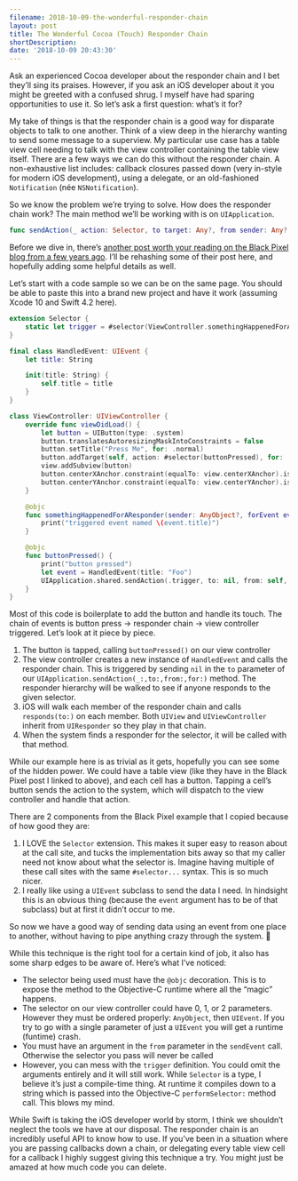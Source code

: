 ```yaml
---
filename: 2018-10-09-the-wonderful-responder-chain
layout: post
title: The Wonderful Cocoa (Touch) Responder Chain
shortDescription: 
date: '2018-10-09 20:43:30'
---
```


Ask an experienced Cocoa developer about the responder chain and I bet they’ll sing its praises. However, if you ask an iOS developer about it you might be greeted with a confused shrug. I myself have had sparing opportunities to use it. So let’s ask a first question: what’s it for?

My take of things is that the responder chain is a good way for disparate objects to talk to one another. Think of a view deep in the hierarchy wanting to send some message to a superview. My particular use case has a table view cell needing to talk with the view controller containing the table view itself. There are a few ways we can do this without the responder chain. A non-exhaustive list includes: callback closures passed down (very in-style for modern iOS development), using a delegate, or an old-fashioned `Notification` (née `NSNotification`).

So we know the problem we’re trying to solve. How does the responder chain work? The main method we’ll be working with is on `UIApplication`.

```swift
func sendAction(_ action: Selector, to target: Any?, from sender: Any?, for event: UIEvent?) -> Bool
```

Before we dive in, there’s [another post worth your reading on the Black Pixel blog from a few years ago][1]. I’ll be rehashing some of their post here, and hopefully adding some helpful details as well.

Let’s start with a code sample so we can be on the same page. You should be able to paste this into a brand new project and have it work (assuming Xcode 10 and Swift 4.2 here).

```swift
extension Selector {
    static let trigger = #selector(ViewController.somethingHappenedForAResponder(sender:forEvent:))
}

final class HandledEvent: UIEvent {
    let title: String

    init(title: String) {
        self.title = title
    }
}

class ViewController: UIViewController {
    override func viewDidLoad() {
        let button = UIButton(type: .system)
        button.translatesAutoresizingMaskIntoConstraints = false
        button.setTitle("Press Me", for: .normal)
        button.addTarget(self, action: #selector(buttonPressed), for: .touchUpInside)
        view.addSubview(button)
        button.centerXAnchor.constraint(equalTo: view.centerXAnchor).isActive = true
        button.centerYAnchor.constraint(equalTo: view.centerYAnchor).isActive = true
    }

    @objc
    func somethingHappenedForAResponder(sender: AnyObject?, forEvent event: HandledEvent) {
        print("triggered event named \(event.title)")
    }

    @objc
    func buttonPressed() {
        print("button pressed")
        let event = HandledEvent(title: "Foo")
        UIApplication.shared.sendAction(.trigger, to: nil, from: self, for: event)
    }
}
```

Most of this code is boilerplate to add the button and handle its touch. The chain of events is button press -\> responder chain -\> view controller triggered. Let’s look at it piece by piece.

1. The button is tapped, calling `buttonPressed()` on our view controller
2. The view controller creates a new instance of `HandledEvent` and calls the responder chain. This is triggered by sending `nil` in the `to` parameter of our `UIApplication.sendAction(_:,to:,from:,for:)` method. The responder hierarchy will be walked to see if anyone responds to the given selector.
3. iOS will walk each member of the responder chain and calls `responds(to:)` on each member. Both `UIView` and `UIViewController` inherit from `UIResponder` so they play in that chain.
4. When the system finds a responder for the selector, it will be called with that method.

While our example here is as trivial as it gets, hopefully you can see some of the hidden power. We could have a table view (like they have in the Black Pixel post I linked to above), and each cell has a button. Tapping a cell’s button sends the action to the system, which will dispatch to the view controller and handle that action.

There are 2 components from the Black Pixel example that I copied because of how good they are:
1. I LOVE the `Selector` extension. This makes it super easy to reason about at the call site, and tucks the implementation bits away so that my caller need not know about what the selector is. Imagine having multiple of these call sites with the same `#selector...` syntax. This is so much nicer.
2. I really like using a `UIEvent` subclass to send the data I need. In hindsight this is an obvious thing (because the `event` argument has to be of that subclass) but at first it didn’t occur to me.

So now we have a good way of sending data using an event from one place to another, without having to pipe anything crazy through the system. 🎉

While this technique is the right tool for a certain kind of job, it also has some sharp edges to be aware of. Here’s what I’ve noticed:
* The selector being used must have the `@objc` decoration. This is to expose the method to the Objective-C runtime where all the “magic” happens.
* The selector on our view controller could have 0, 1, or 2 parameters. However they must be ordered properly: `AnyObject`, then `UIEvent`. If you try to go with a single parameter of just a `UIEvent` you will get a runtime (funtime) crash.
* You must have an argument in the `from` parameter in the `sendEvent` call. Otherwise the selector you pass will never be called
* However, you can mess with the `trigger` definition. You could omit the arguments entirely and it will still work. While `Selector` is a type, I believe it’s just a compile-time thing. At runtime it compiles down to a string which is passed into the Objective-C `performSelector:` method call. This blows my mind.

While Swift is taking the iOS developer world by storm, I think we shouldn’t neglect the tools we have at our disposal. The responder chain is an incredibly useful API to know how to use. If you’ve been in a situation where you are passing callbacks down a chain, or delegating every table view cell for a callback I highly suggest giving this technique a try. You might just be amazed at how much code you can delete.

[1]:	https://medium.com/bpxl-craft/event-delivery-on-ios-part-3-14463fba84b4